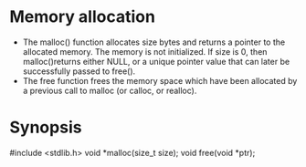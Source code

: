 # Memory allocation
* The malloc() function allocates size bytes and returns a pointer to the allocated memory.  The memory is not initialized.  If size is  0,  then malloc()returns either NULL, or a unique pointer value that can later be successfully passed to free().
* The free function frees the memory space which have been allocated by a previous call to malloc (or calloc, or realloc).
# Synopsis
#include <stdlib.h>
void *malloc(size_t size);
void free(void *ptr);